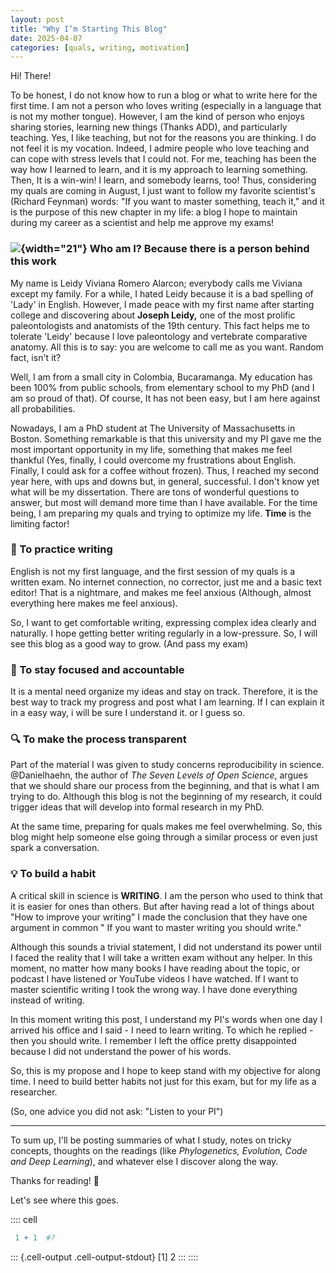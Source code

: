 ```yaml
---
layout: post
title: "Why I’m Starting This Blog"
date: 2025-04-07
categories: [quals, writing, motivation]
---
```


Hi! There!

To be honest, I do not know how to run a blog or what to write here for
the first time. I am not a person who loves writing (especially in a
language that is not my mother tongue). However, I am the kind of person
who enjoys sharing stories, learning new things (Thanks ADD), and
particularly teaching. Yes, I like teaching, but not for the reasons you
are thinking. I do not feel it is my vocation. Indeed, I admire people
who love teaching and can cope with stress levels that I could not. For
me, teaching has been the way how I learned to learn, and it is my
approach to learning something. Then, It is a win-win! I learn, and
somebody learns, too! Thus, considering my quals are coming in August, I
just want to follow my favorite scientist's (Richard Feynman) words: "If
you want to master something, teach it," and it is the purpose of this
new chapter in my life: a blog I hope to maintain during my career as a
scientist and help me approve my exams!

### ![](images/clipboard-3930698824.png){width="21"} Who am I? Because there is a person behind this work

My name is Leidy Viviana Romero Alarcon; everybody calls me Viviana
except my family. For a while, I hated Leidy because it is a bad
spelling of 'Lady' in English. However, I made peace with my first name
after starting college and discovering about **Joseph Leidy,** one of
the most prolific paleontologists and anatomists of the 19th century.
This fact helps me to tolerate 'Leidy' because I love paleontology and
vertebrate comparative anatomy. All this is to say: you are welcome to
call me as you want. Random fact, isn't it?

Well, I am from a small city in Colombia, Bucaramanga. My education has
been 100% from public schools, from elementary school to my PhD (and I
am so proud of that). Of course, It has not been easy, but I am here
against all probabilities.

Nowadays, I am a PhD student at The University of Massachusetts in
Boston. Something remarkable is that this university and my PI gave me
the most important opportunity in my life, something that makes me feel
thankful (Yes, finally, I could overcome my frustrations about English.
Finally, I could ask for a coffee without frozen). Thus, I reached my
second year here, with ups and downs but, in general, successful. I
don't know yet what will be my dissertation. There are tons of wonderful
questions to answer, but most will demand more time than I have
available. For the time being, I am preparing my quals and trying to
optimize my life. **Time** is the limiting factor!

### 📝 To practice writing

English is not my first language, and the first session of my quals is a
written exam. No internet connection, no corrector, just me and a basic
text editor! That is a nightmare, and makes me feel anxious (Although,
almost everything here makes me feel anxious).

So, I want to get comfortable writing, expressing complex idea clearly
and naturally. I hope getting better writing regularly in a
low-pressure. So, I will see this blog as a good way to grow. (And pass
my exam)

### 🎯 To stay focused and accountable

It is a mental need organize my ideas and stay on track. Therefore, it
is the best way to track my progress and post what I am learning. If I
can explain it in a easy way, i will be sure I understand it. or I guess
so.

### 🔍 To make the process transparent

Part of the material I was given to study concerns reproducibility in
science. @Danielhaehn, the author of *The Seven Levels of Open Science*,
argues that we should share our process from the beginning, and that is
what I am trying to do. Although this blog is not the beginning of my
research, it could trigger ideas that will develop into formal research
in my PhD.

At the same time, preparing for quals makes me feel overwhelming. So,
this blog might help someone else going through a similar process or
even just spark a conversation.

### 💡 To build a habit

A critical skill in science is **WRITING**. I am the person who used to
think that it is easier for ones than others. But after having read a
lot of things about "How to improve your writing" I made the conclusion
that they have one argument in common " If you want to master writing
you should write."

Although this sounds a trivial statement, I did not understand its power
until I faced the reality that I will take a written exam without any
helper. In this moment, no matter how many books I have reading about
the topic, or podcast I have listened or YouTube videos I have watched.
If I want to master scientific writing I took the wrong way. I have done
everything instead of writing.

In this moment writing this post, I understand my PI's words when one
day I arrived his office and I said - I need to learn writing. To which
he replied - then you should write. I remember I left the office pretty
disappointed because I did not understand the power of his words.

So, this is my propose and I hope to keep stand with my objective for
along time. I need to build better habits not just for this exam, but
for my life as a researcher.

(So, one advice you did not ask: "Listen to your PI")

------------------------------------------------------------------------

To sum up, I'll be posting summaries of what I study, notes on tricky
concepts, thoughts on the readings (like *Phylogenetics, Evolution, Code
and Deep Learning*), and whatever else I discover along the way.

Thanks for reading! 🌱

Let's see where this goes.

:::: cell
``` {.r .cell-code}
 1 + 1  #?
```

::: {.cell-output .cell-output-stdout}
    [1] 2
:::
::::

